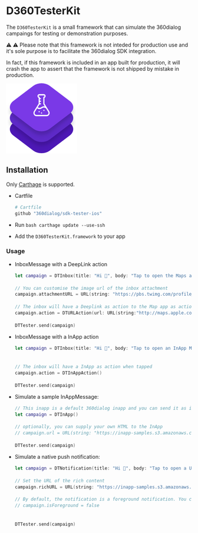 
# D360TesterKit

The `D360TesterKit` is a small framework that can simulate the 360dialog campaings for testing or demonstration purposes. 

⚠️ ⚠️ Please note that this framework is not inteded for production use and it's sole purpose is to facilitate the 360dialog SDK integration. 

In fact, if this framework is included in an app built for production, it will crash the app to assert that the framework is not shipped by mistake in production.

![](logo.png)


## Installation

Only [Carthage](https://github.com/Carthage/Carthage) is supported.

- Cartfile

	```bash
	# Cartfile
	github "360dialog/sdk-tester-ios"
	```

- Run  `bash carthage update --use-ssh`
- Add the `D360TesterKit.framework` to your app

### Usage


- InboxMessage with a DeepLink action

	```swift
	let campaign = DTInbox(title: "Hi 👋", body: "Tap to open the Maps app")
	        
	// You can customise the image url of the inbox attachment
	campaign.attachmentURL = URL(string: "https://pbs.twimg.com/profile_images/2566510432/ba1akm5czgzocd36xb2z_400x400.png")!
	
   // The inbox will have a Deeplink as action to the Map app as action when tapped
   campaign.action = DTURLAction(url: URL(string:"http://maps.apple.com/?ll=52.5287174,13.4154767")!)

	DTTester.send(campaign)
	```
	
- InboxMessage with a InApp action

	```swift
	let campaign = DTInbox(title: "Hi 👋", body: "Tap to open an InApp Message")
	        
	
   // The inbox will have a InApp as action when tapped
   campaign.action = DTInAppAction()

	DTTester.send(campaign)
	```

- Simulate a sample InAppMessage:

	```swift
	// This inapp is a default 360dialog inapp and you can send it as it is.
	let campaign = DTInApp()
	
	// optionally, you can supply your own HTML to the InApp
	// campaign.url = URL(string: "https://inapp-samples.s3.amazonaws.com/push-permissions.html")!
	
	DTTester.send(campaign)

	```

- Simulate a native push notification:

	```swift
	let campaign = DTNotification(title: "Hi 👋", body: "Tap to open a URL")

	// Set the URL of the rich content
   campaign.richURL = URL(string: "https://inapp-samples.s3.amazonaws.com/examples/JPG/desertsmall.jpg")!
        	    
	// By default, the notification is a foreground notification. You can disable it here
	// campaign.isForeground = false

	    
	DTTester.send(campaign)
	```



